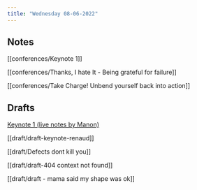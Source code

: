 ```yaml
---
title: "Wednesday 08-06-2022"
---
```

## Notes

[[conferences/Keynote 1]]

[[conferences/Thanks, I hate It - Being grateful for failure]]

[[conferences/Take Charge! Unbend yourself back into action]]

## Drafts
 [Keynote 1 (live notes by Manon)](draft/Keynote%201%20Manon.md)

[[draft/draft-keynote-renaud]]

[[draft/Defects dont kill you]]

[[draft/draft-404 context not found]]

[[draft/draft - mama said my shape was ok]]



